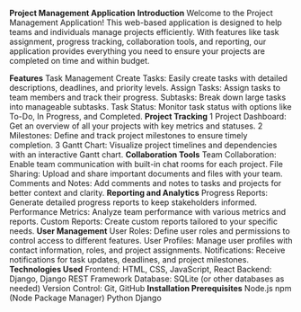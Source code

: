 **Project Management Application**
**Introduction**
Welcome to the Project Management Application! This web-based application is designed to help teams and individuals manage projects efficiently. With features like task assignment, progress tracking, collaboration tools, and reporting, our application provides everything you need to ensure your projects are completed on time and within budget.

**Features**
Task Management
Create Tasks: Easily create tasks with detailed descriptions, deadlines, and priority levels.
Assign Tasks: Assign tasks to team members and track their progress.
Subtasks: Break down large tasks into manageable subtasks.
Task Status: Monitor task status with options like To-Do, In Progress, and Completed.
**Project Tracking**
1 Project Dashboard: Get an overview of all your projects with key metrics and statuses.
2 Milestones: Define and track project milestones to ensure timely completion.
3 Gantt Chart: Visualize project timelines and dependencies with an interactive Gantt chart.
**Collaboration Tools**
Team Collaboration: Enable team communication with built-in chat rooms for each project.
File Sharing: Upload and share important documents and files with your team.
Comments and Notes: Add comments and notes to tasks and projects for better context and clarity.
**Reporting and Analytics**
Progress Reports: Generate detailed progress reports to keep stakeholders informed.
Performance Metrics: Analyze team performance with various metrics and reports.
Custom Reports: Create custom reports tailored to your specific needs.
**User Management**
User Roles: Define user roles and permissions to control access to different features.
User Profiles: Manage user profiles with contact information, roles, and project assignments.
Notifications: Receive notifications for task updates, deadlines, and project milestones.
**Technologies Used**
Frontend: HTML, CSS, JavaScript, React
Backend: Django, Django REST Framework
Database: SQLite (or other databases as needed)
Version Control: Git, GitHub
**Installation
Prerequisites**
Node.js
npm (Node Package Manager)
Python
Django
